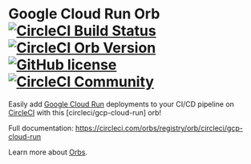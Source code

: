 # Google Cloud Run Orb [![CircleCI Build Status](https://circleci.com/gh/CircleCI-Public/gcp-cloud-run-orb.svg?style=shield "CircleCI Build Status")](https://circleci.com/gh/CircleCI-Public/gcp-cloud-run-orb) [![CircleCI Orb Version](https://img.shields.io/badge/endpoint.svg?url=https://badges.circleci.io/orb/circleci/gcp-cloud-run)](https://circleci.com/orbs/registry/orb/circleci/gcp-cloud-run) [![GitHub license](https://img.shields.io/badge/license-MIT-blue.svg)](https://github.com/CircleCI-Public/gcp-cloud-run-orb/blob/master/LICENSE) [![CircleCI Community](https://img.shields.io/badge/community-CircleCI%20Discuss-343434.svg)](https://discuss.circleci.com/c/ecosystem/orbs)

Easily add [Google Cloud Run](https://cloud.google.com/run/) deployments to your CI/CD pipeline on [CircleCI](https://circleci.com/) with this [circleci/gcp-cloud-run] orb!

Full documentation: https://circleci.com/orbs/registry/orb/circleci/gcp-cloud-run

Learn more about [Orbs](https://circleci.com/docs/2.0/using-orbs/ "Using Orbs").

